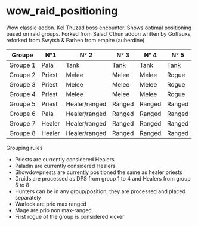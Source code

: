 # wow_raid_positioning
Wow classic addon. 
Kel Thuzad boss encounter.
Shows optimal positioning based on raid groups.
Forked from Salad_Cthun addon written by Goffauxs, reforked from Swytsh & Farhen from empire (auberdine)

| Groupe | N°1 | N° 2 | N° 3 | N° 4 | N° 5 |
| --- | --- | --- |--- | --- | --- |
| Groupe 1 | Pala | Tank | Tank  | Tank  | Tank  |
| Groupe 2 | Priest | Melee  | Melee  | Melee | Rogue |
| Groupe 3 | Priest | Melee  | Melee  | Melee | Rogue |
| Groupe 4 | Priest | Melee  | Melee  | Melee  | Rogue |
| Groupe 5 | Priest | Healer/ranged | Ranged | Ranged | Ranged |
| Groupe 6 | Pala | Healer/ranged | Ranged | Ranged | Ranged |
| Groupe 7 | Healer | Healer/ranged | Ranged | Ranged | Ranged |
| Groupe 8 | Healer | Healer/ranged | Ranged | Ranged | Ranged |


Grouping rules
- Priests are currently considered Healers
- Paladin are currently considered Healers 
- Showdowpriests are currently positioned the same as healer priests
- Druids are processed as DPS from group 1 to 4 and Healers from group 5 to 8
- Hunters can be in any group/position, they are processed and placed separately
- Warlock are prio max ranged
- Mage are prio non max-ranged
- First rogue of the group is considered kicker
